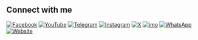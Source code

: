 ## Connect with me

[![Facebook](https://img.shields.io/badge/Facebook-%231877F2.svg?style=for-the-badge&logo=facebook&logoColor=white)](https://www.facebook.com/mrxmehedi404)
[![YouTube](https://img.shields.io/badge/YouTube-%23FF0000.svg?style=for-the-badge&logo=youtube&logoColor=white)](https://www.youtube.com/@mrx-mehedi-404)
[![Telegram](https://img.shields.io/badge/Telegram-%232CA5E0.svg?style=for-the-badge&logo=telegram&logoColor=white)](https://t.me/mrxmehedi404)
[![Instagram](https://img.shields.io/badge/Instagram-%23E4405F.svg?style=for-the-badge&logo=instagram&logoColor=white)](https://www.instagram.com/mrxmehedi404)
[![X](https://img.shields.io/badge/Twitter-%231DA1F2.svg?style=for-the-badge&logo=twitter&logoColor=white)](https://x.com/mrxmehedi404)
[![imo](https://img.shields.io/badge/imo-%23000000.svg?style=for-the-badge&logo=imo&logoColor=white)](https://call.imo.im/mrxmehedi404)
[![WhatsApp](https://img.shields.io/badge/WhatsApp-%25D366.svg?style=for-the-badge&logo=whatsapp&logoColor=white)](https://wa.me/qr/CPVBVNDIEVWXH1)
[![Website](https://img.shields.io/badge/Website-%23000000.svg?style=for-the-badge&logo=About.me&logoColor=white)](https://www.google.com/)
